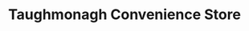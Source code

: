 ---
title: "Taughmonagh Convenience Store"
url: /belfast/taughmonagh-convenience-store/
shop: convenience
---